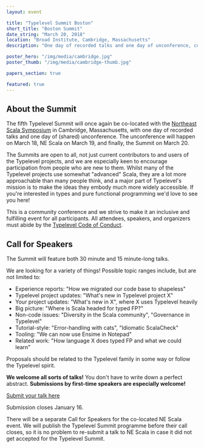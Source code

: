 ```yaml
---
layout: event

title: "Typelevel Summit Boston"
short_title: "Boston Summit"
date_string: "March 20, 2018"
location: "Broad Institute, Cambridge, Massachusetts"
description: "One day of recorded talks and one day of unconference, co-located with NE Scala."

poster_hero: "/img/media/cambridge.jpg"
poster_thumb: "/img/media/cambridge-thumb.jpg"

papers_section: true

featured: true
---
```


## About the Summit

The fifth Typelevel Summit will once again be co-located with the [Northeast Scala Symposium](http://www.nescala.org/) in Cambridge, Massachusetts, with one day of recorded talks and one day of (shared) unconference.
The unconference will happen on March 18, NE Scala on March 19, and finally, the Summit on March 20.

The Summits are open to all, not just current contributors to and users of the Typelevel projects, and we are especially keen to encourage participation from people who are new to them.
Whilst many of the Typelevel projects use somewhat "advanced" Scala, they are a lot more approachable than many people think, and a major part of Typelevel's mission is to make the ideas they embody much more widely accessible.
If you're interested in types and pure functional programming we'd love to see you here!

This is a community conference and we strive to make it an inclusive and fulfilling event for all participants. All attendees, speakers, and organizers must abide by the [Typelevel Code of Conduct](/conduct.html).

## Call for Speakers

The Summit will feature both 30 minute and 15 minute-long talks.

We are looking for a variety of things! Possible topic ranges include, but are not limited to:

  - Experience reports:  "How we migrated our code base to shapeless"
  - Typelevel project updates: "What's new in Typelevel project X"
  - Your project updates: "What's new in X", where X uses Typelevel heavily
  - Big picture: "Where is Scala headed for typed FP?"
  - Non-code issues: "Diversity in the Scala community", "Governance in Typelevel"
  - Tutorial-style: "Error-handling with cats", "Idiomatic ScalaCheck"
  - Tooling: "We can now use Ensime in Notepad"
  - Related work: "How language X does typed FP and what we could learn"

Proposals should be related to the Typelevel family in some way or follow the Typelevel spirit.

**We welcome all sorts of talks!** You don't have to write down a perfect abstract. **Submissions by first-time speakers are especially welcome!**

<a class="btn large" href="https://www.papercall.io/typelevel-summit-boston-2018">Submit your talk here</a>

Submission closes January 16.

There will be a separate Call for Speakers for the co-located NE Scala event. We will publish the Typelevel Summit programme before their call closes, so it is no problem to re-submit a talk to NE Scala in case it did not get accepted for the Typelevel Summit.
